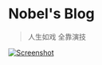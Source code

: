 # Nobel's Blog

> 人生如戏 全靠演技

[![Screenshot](https://ww2.sinaimg.cn/large/006y8lVagw1fblljkwddqj311k0pnjub.jpg)](https://nobelliu.github.com)